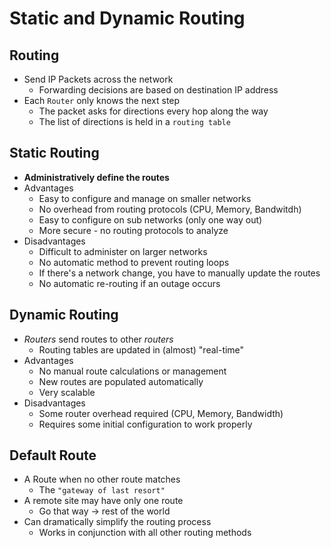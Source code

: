 # Static and Dynamic Routing

## Routing
- Send IP Packets across the network
	- Forwarding decisions are based on destination IP address
- Each `Router` only knows the next step
	- The packet asks for directions every hop along the way
	- The list of directions is held in a `routing table`

## Static Routing
- **Administratively define the routes**
- Advantages
	- Easy to configure and manage on smaller networks
	- No overhead from routing protocols (CPU, Memory, Bandwitdh)
	- Easy to configure on sub networks (only one way out)
	- More secure - no routing protocols to analyze
- Disadvantages
	- Difficult to administer on larger networks
	- No automatic method to prevent routing loops
	- If there's a network change, you have to manually update the routes
	- No automatic re-routing if an outage occurs

## Dynamic Routing
- *Routers* send routes to other *routers*
	- Routing tables are updated in (almost) "real-time"
- Advantages
	- No manual route calculations or management
	- New routes are populated automatically
	- Very scalable
- Disadvantages
	- Some router overhead required (CPU, Memory, Bandwidth)
	- Requires some initial configuration to work properly

## Default Route
- A Route when no other route matches
	- The `"gateway of last resort"`
- A remote site may have only one route
	- Go that way -> rest of the world
- Can dramatically simplify the routing process
	- Works in conjunction with all other routing methods

